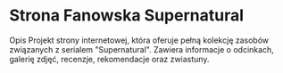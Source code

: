 ﻿# Strona Fanowska Supernatural
 Opis
Projekt strony internetowej, która oferuje pełną kolekcję zasobów związanych z serialem "Supernatural". Zawiera informacje o odcinkach, galerię zdjęć, recenzje, rekomendacje oraz zwiastuny.
